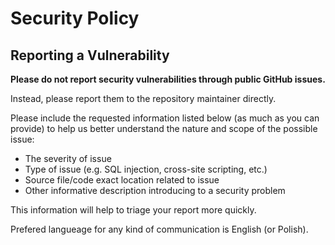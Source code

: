 # Security Policy

## Reporting a Vulnerability

**Please do not report security vulnerabilities through public GitHub issues.**

Instead, please report them to the repository maintainer directly.

Please include the requested information listed below (as much as you can provide) to help us better understand the nature and scope of the possible issue:

- The severity of issue
- Type of issue (e.g. SQL injection, cross-site scripting, etc.)
- Source file/code exact location related to issue
- Other informative description introducing to a security problem

This information will help to triage your report more quickly.

Prefered langueage for any kind of communication is English (or Polish).
